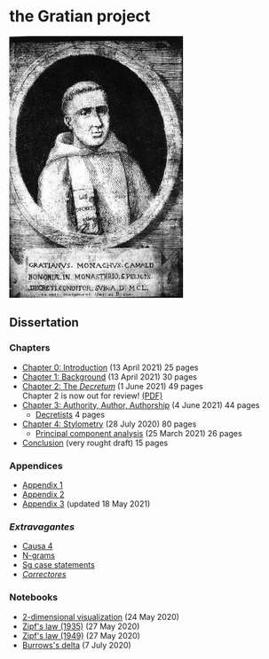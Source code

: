 # the Gratian project

![Gratian](img/Gratian.jpg)

## Dissertation

### Chapters

- [Chapter 0: Introduction](Chapter0/chapter0.markdown) (13 April 2021) 25 pages
- [Chapter 1: Background](Chapter1/chapter1.markdown) (13 April 2021) 30 pages
- [Chapter 2: The *Decretum*](Chapter2/chapter2.markdown) (1 June 2021) 49 pages\
Chapter 2 is now out for review! [(PDF)](Chapter2/chapter2.pdf)
- [Chapter 3: Authority, Author, Authorship](Chapter3/chapter3.markdown) (4 June 2021) 44 pages
  - [Decretists](Chapter3/decretists.markdown) 4 pages
- [Chapter 4: Stylometry](Chapter4/chapter4.markdown) (28 July 2020) 80 pages
  - [Principal component analysis](Chapter4/pca.markdown) (25 March 2021) 26 pages
- [Conclusion](Conclusion/conclusion.markdown) (very rought draft) 15 pages

### Appendices

- [Appendix 1](Appendix/appendix1.markdown)
- [Appendix 2](Appendix/appendix2.markdown)
- [Appendix 3](Appendix/appendix3.markdown) (updated 18 May 2021)

### *Extravagantes*

- [Causa 4](Extra/causa4.markdown)
- [N-grams](Extra/n-grams.markdown)
- [Sg case statements](Extra/sg.markdown)
- [*Correctores*](Extra/correctores.markdown)

### Notebooks

- [2-dimensional visualization](Notebooks/Burrows/Visualization.ipynb) (24 May 2020)
- [Zipf's law (1935)](Notebooks/Zipf/Zipf35.ipynb) (27 May 2020)
- [Zipf's law (1949)](Notebooks/Zipf/Zipf49.ipynb) (27 May 2020)
- [Burrows's delta](Notebooks/Burrows/Burrows.ipynb) (7 July 2020)
